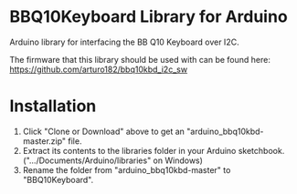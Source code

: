 # BBQ10Keyboard Library for Arduino

Arduino library for interfacing the BB Q10 Keyboard over I2C.

The firmware that this library should be used with can be found here: https://github.com/arturo182/bbq10kbd_i2c_sw

# Installation

1. Click "Clone or Download" above to get an "arduino_bbq10kbd-master.zip" file.
2. Extract its contents to the libraries folder in your Arduino sketchbook. (".../Documents/Arduino/libraries" on Windows)
3. Rename the folder from "arduino_bbq10kbd-master" to "BBQ10Keyboard".
